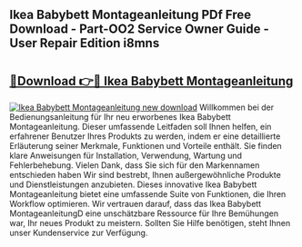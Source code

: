 ## Ikea Babybett Montageanleitung PDf Free Download - Part-OO2 Service Owner Guide - User Repair Edition i8mns

# <h2><a href="http://df7lgab.blite.top/?on=Ikea+Babybett+Montageanleitung">🔗Download 👉🔴 Ikea Babybett Montageanleitung</a></h2>

[![Ikea Babybett Montageanleitung new download](https://i.imgur.com/lujVjoI.png)](http://df7lgab.blite.top/?on=Ikea+Babybett+Montageanleitung)
Willkommen bei der Bedienungsanleitung für Ihr neu erworbenes Ikea Babybett Montageanleitung. Dieser umfassende Leitfaden soll Ihnen helfen, ein erfahrener Benutzer Ihres Produkts zu werden, indem er eine detaillierte Erläuterung seiner Merkmale, Funktionen und Vorteile enthält. Sie finden klare Anweisungen für Installation, Verwendung, Wartung und Fehlerbehebung. Vielen Dank, dass Sie sich für den Markennamen entschieden haben Wir sind bestrebt, Ihnen außergewöhnliche Produkte und Dienstleistungen anzubieten. Dieses innovative Ikea Babybett Montageanleitung bietet eine umfassende Suite von Funktionen, die Ihren Workflow optimieren. Wir vertrauen darauf, dass das Ikea Babybett MontageanleitungD eine unschätzbare Ressource für Ihre Bemühungen war, Ihr neues Produkt zu meistern. Sollten Sie Hilfe benötigen, steht Ihnen unser Kundenservice zur Verfügung.
